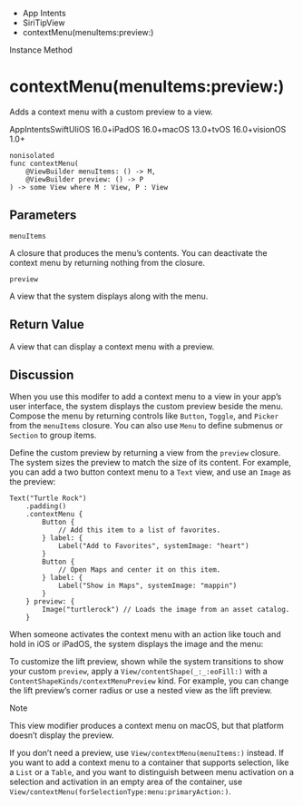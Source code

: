 

- App Intents
- SiriTipView
-  contextMenu(menuItems:preview:) 

Instance Method

# contextMenu(menuItems:preview:)

Adds a context menu with a custom preview to a view.

AppIntentsSwiftUIiOS 16.0+iPadOS 16.0+macOS 13.0+tvOS 16.0+visionOS 1.0+

``` source
nonisolated
func contextMenu(
    @ViewBuilder menuItems: () -> M,
    @ViewBuilder preview: () -> P
) -> some View where M : View, P : View
```

## Parameters 

`menuItems`  

A closure that produces the menu’s contents. You can deactivate the context menu by returning nothing from the closure.

`preview`  

A view that the system displays along with the menu.

## Return Value

A view that can display a context menu with a preview.

## Discussion

When you use this modifer to add a context menu to a view in your app’s user interface, the system displays the custom preview beside the menu. Compose the menu by returning controls like `Button`, `Toggle`, and `Picker` from the `menuItems` closure. You can also use `Menu` to define submenus or `Section` to group items.

Define the custom preview by returning a view from the `preview` closure. The system sizes the preview to match the size of its content. For example, you can add a two button context menu to a `Text` view, and use an `Image` as the preview:

```
Text("Turtle Rock")
    .padding()
    .contextMenu {
        Button {
            // Add this item to a list of favorites.
        } label: {
            Label("Add to Favorites", systemImage: "heart")
        }
        Button {
            // Open Maps and center it on this item.
        } label: {
            Label("Show in Maps", systemImage: "mappin")
        }
    } preview: {
        Image("turtlerock") // Loads the image from an asset catalog.
    }
```

When someone activates the context menu with an action like touch and hold in iOS or iPadOS, the system displays the image and the menu:

To customize the lift preview, shown while the system transitions to show your custom `preview`, apply a `View/contentShape(_:_:eoFill:)` with a `ContentShapeKinds/contextMenuPreview` kind. For example, you can change the lift preview’s corner radius or use a nested view as the lift preview.

Note

This view modifier produces a context menu on macOS, but that platform doesn’t display the preview.

If you don’t need a preview, use `View/contextMenu(menuItems:)` instead. If you want to add a context menu to a container that supports selection, like a `List` or a `Table`, and you want to distinguish between menu activation on a selection and activation in an empty area of the container, use `View/contextMenu(forSelectionType:menu:primaryAction:)`.

